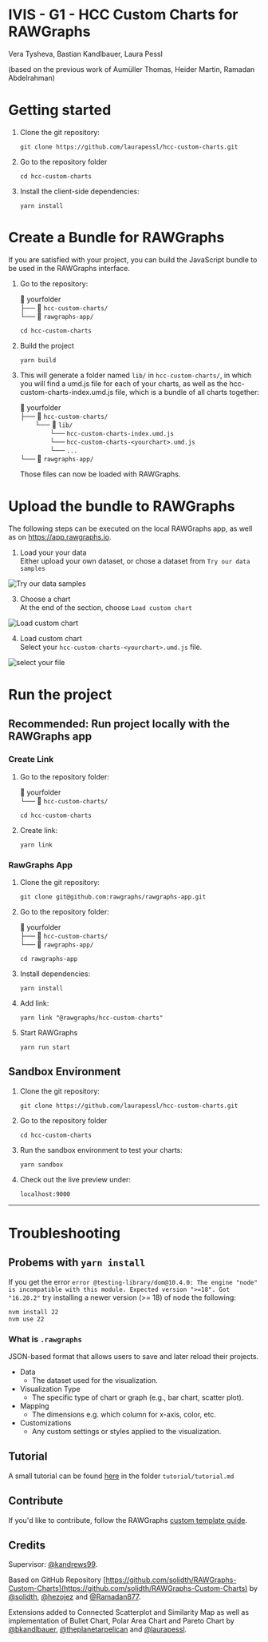 # IVIS - G1 - HCC Custom Charts for RAWGraphs

Vera Tysheva, Bastian Kandlbauer, Laura Pessl

(based on the previous work of Aumüller Thomas, Heider Martin, Ramadan Abdelrahman)

# Getting started

1. Clone the git repository:
   ```
   git clone https://github.com/laurapessl/hcc-custom-charts.git
   ```
2. Go to the repository folder
   ```
   cd hcc-custom-charts
   ```
3. Install the client-side dependencies:
   ```
   yarn install
   ```
   
# Create a Bundle for RAWGraphs

If you are satisfied with your project, you can build the JavaScript bundle to be used in the RAWGraphs interface.

1. Go to the repository:

   📂 yourfolder  
    ├── 📁 `hcc-custom-charts/`  
    └── 📁 `rawgraphs-app/`

   ```
   cd hcc-custom-charts
   ```

2. Build the project
   ```
   yarn build
   ```
3. This will generate a folder named `lib/` in `hcc-custom-charts/`, in which you will find a umd.js file for each of your charts, as well as the hcc-custom-charts-index.umd.js file, which is a bundle of all charts together:

   📂 yourfolder  
    ├── 📁 `hcc-custom-charts/`  
    <span style="color: transparent;">├──</span>└── 📁 `lib/`  
    <span style="color: transparent;">├──├──</span>└── `hcc-custom-charts-index.umd.js`  
    <span style="color: transparent;">├──├──</span>└── `hcc-custom-charts-<yourchart>.umd.js`   
    <span style="color: transparent;">├──├──</span>└── `...`   
    └── 📁 `rawgraphs-app/`

   Those files can now be loaded with RAWGraphs.

# Upload the bundle to RAWGraphs

The following steps can be executed on the local RAWGraphs app, as well as on https://app.rawgraphs.io.

1. Load your your data  
   Either upload your own dataset, or chose a dataset from `Try our data samples`

![Try our data samples](images/datasample.png)

3. Choose a chart  
   At the end of the section, choose `Load custom chart`

![Load custom chart](images/addyourchart.png)

4. Load custom chart  
   Select your `hcc-custom-charts-<yourchart>.umd.js` file.

![select your file](images/addcustomchart.png)

# Run the project

## Recommended: Run project locally with the RAWGraphs app

### Create Link

1. Go to the repository folder:

   📂 yourfolder  
   └── 📁 `hcc-custom-charts/`

   ```
   cd hcc-custom-charts
   ```

2. Create link:
   ```
   yarn link
   ```

### RawGraphs App

1. Clone the git repository:

   ```
   git clone git@github.com:rawgraphs/rawgraphs-app.git
   ```

2. Go to the repository folder:

   📂 yourfolder  
   ├── 📁 `hcc-custom-charts/`  
   └── 📁 `rawgraphs-app/`

   ```
   cd rawgraphs-app
   ```

3. Install dependencies:
   ```
   yarn install
   ```
4. Add link:
   ```
   yarn link "@rawgraphs/hcc-custom-charts"
   ```
5. Start RAWGraphs
   ```
   yarn run start
   ```

## Sandbox Environment

1. Clone the git repository:
   ```
   git clone https://github.com/laurapessl/hcc-custom-charts.git
   ```
2. Go to the repository folder
   ```
   cd hcc-custom-charts
   ```
3. Run the sandbox environment to test your charts:
   ```
   yarn sandbox
   ```
4. Check out the live preview under:
   ```
   localhost:9000
   ```

---

# Troubleshooting

## Probems with `yarn install`

If you get the error `error @testing-library/dom@10.4.0: The engine "node" is incompatible with this module. Expected version ">=18". Got "16.20.2"` try installing a newer version (>= 18) of node the following:

```
nvm install 22
nvm use 22
```

### What is `.rawgraphs`

JSON-based format that allows users to save and later reload their projects.

- Data
  - The dataset used for the visualization.
- Visualization Type
  - The specific type of chart or graph (e.g., bar chart, scatter plot).
- Mapping
  - The dimensions e.g. which column for x-axis, color, etc.
- Customizations
  - Any custom settings or styles applied to the visualization.

## Tutorial

A small tutorial can be found [here](tutorial/tutorial.md) in the folder `tutorial/tutorial.md`

## Contribute

If you'd like to contribute, follow the RAWGraphs [custom template guide](https://github.com/rawgraphs/custom-rawcharts-template).

## Credits

Supervisor: [@kandrews99](https://github.com/kandrews99).

Based on GitHub Repository [https://github.com/solidth/RAWGraphs-Custom-Charts](https://github.com/solidth/RAWGraphs-Custom-Charts) by [@solidth](https://github.com/solidth), [@hezojez](https://github.com/hezojez) and [@Ramadan877](https://github.com/Ramadan877).

Extensions added to Connected Scatterplot and Similarity Map as well as implementation of Bullet Chart, Polar Area Chart and Pareto Chart by [@bkandlbauer](https://github.com/bkandlbauer), [@theplanetarpelican](https://github.com/theplanetarpelican) and [@laurapessl](https://github.com/laurapessl).
